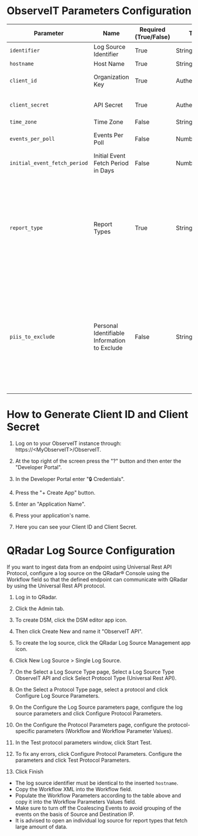 # ObserveIT Parameters Configuration
| Parameter                        | Name                                    | Required (True/False) | Type            | Description                                                                                           | Default Value |
|----------------------------------|-----------------------------------------|-----------------------|-----------------|-------------------------------------------------------------------------------------------------------|---------------|
| `identifier`                     | Log Source Identifier                   | True                  | String          | The log source identifier to post the events to.                                                     |               |
| `hostname`                       | Host Name                               | True                  | String          | IP for the instance.                                                                                  | `https://myobserveit.com` |
| `client_id`                      | Organization Key                        | True                  | Authentication  | Can be received through the Developer Portal by selecting Credentials and pressing the Create App button. |               |
| `client_secret`                  | API Secret                              | True                  | Authentication  | Can be received through the Developer Portal by selecting Credentials and pressing the Create App button. |               |
| `time_zone`                      | Time Zone                               | False                 | String          | The timezone used in ObserveIT.                                                                      | `UTC`         |
| `events_per_poll`                | Events Per Poll                         | False                 | Number          | Max number of records to return per poll. Note: a large fetch may cause timeout errors.               | `100`         |
| `initial_event_fetch_period`     | Initial Event Fetch Period in Days      | False                 | Number          | Number of days in the past from which events will be initially retrieved.                            | `7`           |
| `report_type`                   | Report Types                            | True                 | String          | The report type to poll. One of:<br>`alert_v0`,<br>`audit_configuration_v0`,<br>`audit_logins_v0`,<br>`audit_saved_sessions_v0`,<br>`audit_session_playback_v0`,<br>`system_events_v0`,<br>`user_command_activity_with_output_v0`,<br>`user_command_output_stream_v0`,<br>`user_dba_activity_v0`,<br>`user_file_activity_v0`,<br>`user_interface_activity_v0`,<br>`user_messaging_actions_activity_v0`,<br>`user_session_v0`. |               |
| `piis_to_exclude`                | Personal Identifiable Information to Exclude | False                 | String          | Comma-separated list of Personal Identifiable Information (PII) to exclude.                          | `loginName`, `secondaryLoginName`, `endpointName`, `remoteHostName`, `windowTitle`, `accessedUrl`, `domainName`, `secondaryDomainName`, `remoteAddress`, `sqlUserName`, `sessionServerName`, `sessionLoginName`, `savedSessionName`, `operatorUsername`, `operatorDomainName`, `userName`, `machineName` |


# How to Generate Client ID and Client Secret
1. Log on to your ObserveIT instance through: https://\<MyObserveIT>/ObserveIT.

2. At the top right of the screen press the "?" button and then enter the "Developer Portal".

3. In the Developer Portal enter "🔒 Credentials".

4. Press the "+ Create App" button.

5. Enter an "Application Name".

6. Press your application's name.

7. Here you can see your Client ID and Client Secret.


# QRadar Log Source Configuration
If you want to ingest data from an endpoint using Universal Rest API Protocol, configure a log source on the QRadar® Console using the Workflow field so that the defined endpoint can communicate with QRadar by using the Universal Rest API protocol.

1. Log in to QRadar.

2. Click the Admin tab.

3. To create DSM, click the DSM editor app icon.

4. Then click Create New and name it "ObserveIT API".

4. To create the log source, click the QRadar Log Source Management app icon.

5. Click New Log Source > Single Log Source.

6. On the Select a Log Source Type page, Select a Log Source Type ObserveIT API and click Select Protocol Type (Universal Rest API).

7. On the Select a Protocol Type page, select a protocol and click Configure Log Source Parameters.

8. On the Configure the Log Source parameters page, configure the log source parameters and click Configure Protocol Parameters.

9. On the Configure the Protocol Parameters page, configure the protocol-specific parameters (Workflow and Workflow Parameter Values).

10. In the Test protocol parameters window, click Start Test.

10. To fix any errors, click Configure Protocol Parameters. Configure the parameters and click Test Protocol Parameters.

11. Click Finish

- The log source identifier must be identical to the inserted `hostname`.
- Copy the Workflow XML into the Workflow field.
- Populate the Workflow Parameters according to the table above and copy it into the Workflow Parameters Values field.
- Make sure to turn off the Coalescing Events to avoid grouping of the events on the basis of Source and Destination IP.
- It is advised to open an individual log source for report types that fetch large amount of data.
